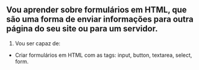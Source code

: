 ## Vou aprender sobre formulários em HTML, que são uma forma de enviar informações para outra página do seu site ou para um servidor.
 
1. Vou ser capaz de:
  - Criar formulários em HTML com as tags: input, button, textarea, select, form.
